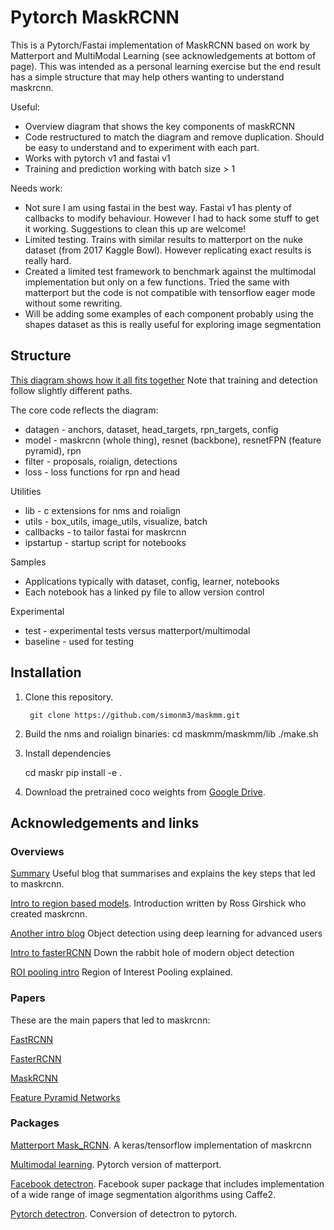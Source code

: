 # Pytorch MaskRCNN

This is a Pytorch/Fastai implementation of MaskRCNN based on work by Matterport and MultiModal Learning
(see acknowledgements at bottom of page). This was intended as a personal learning exercise but the end result has a simple structure that may help others wanting to understand maskrcnn.

Useful:

* Overview diagram that shows the key components of maskRCNN
* Code restructured to match the diagram and remove duplication. Should be easy to understand and to experiment with each part.
* Works with pytorch v1 and fastai v1
* Training and prediction working with batch size > 1

Needs work:

* Not sure I am using fastai in the best way. Fastai v1 has plenty of callbacks to modify behaviour. However I had to hack some stuff to get it working. Suggestions to clean this up are welcome!
* Limited testing. Trains with similar results to matterport on the nuke dataset (from 2017 Kaggle Bowl). However replicating exact results is really hard.
* Created a limited test framework to benchmark against the multimodal implementation but only on a few functions. Tried the same with matterport but the code is not compatible with tensorflow eager mode without some rewriting.
* Will be adding some examples of each component probably using the shapes dataset as this is really useful for exploring image segmentation

## Structure

[This diagram shows how it all fits together](maskr.jpg)
Note that training and detection follow slightly different paths.

The core code reflects the diagram:
* datagen - anchors, dataset, head_targets, rpn_targets, config
* model - maskrcnn (whole thing), resnet (backbone), resnetFPN (feature pyramid), rpn
* filter - proposals, roialign, detections
* loss - loss functions for rpn and head

Utilities
* lib - c extensions for nms and roialign
* utils - box_utils, image_utils, visualize, batch
* callbacks - to tailor fastai for maskrcnn
* ipstartup - startup script for notebooks

Samples
 * Applications typically with dataset, config, learner, notebooks
 * Each notebook has a linked py file to allow version control

Experimental
* test - experimental tests versus matterport/multimodal
* baseline - used for testing 

## Installation
1. Clone this repository.

        git clone https://github.com/simonm3/maskmm.git
        
2. Build the nms and roialign binaries:
    cd maskmm/maskmm/lib
    ./make.sh
    
3. Install dependencies

    cd maskr
    pip install -e .

3. Download the pretrained coco weights from [Google Drive](https://drive.google.com/open?id=1LXUgC2IZUYNEoXr05tdqyKFZY0pZyPDc).

## Acknowledgements and links

### Overviews

[Summary](https://blog.athelas.com/a-brief-history-of-cnns-in-image-segmentation-from-r-cnn-to-mask-r-cnn-34ea83205de4) Useful blog that summarises and explains the key steps that led to maskrcnn.

[Intro to region based models](http://deeplearning.csail.mit.edu/instance_ross.pdf). Introduction written by Ross Girshick who created maskrcnn.

[Another intro blog](https://medium.com/ilenze-com/object-detection-using-deep-learning-for-advanced-users-part-1-183bbbb08b19) Object detection using deep learning for advanced users

[Intro to fasterRCNN](https://tryolabs.com/blog/2018/01/18/faster-r-cnn-down-the-rabbit-hole-of-modern-object-detection/) Down the rabbit hole of modern object detection

[ROI pooling intro](https://deepsense.ai/region-of-interest-pooling-explained/) Region of Interest Pooling explained.

### Papers

These are the main papers that led to maskrcnn:

[FastRCNN](https://arxiv.org/pdf/1504.08083.pdf)

[FasterRCNN](https://arxiv.org/pdf/1506.01497v3.pdf)

[MaskRCNN](https://arxiv.org/abs/1703.06870)

[Feature Pyramid Networks](https://arxiv.org/abs/1612.03144)


### Packages

[Matterport Mask_RCNN](https://github.com/matterport/Mask_RCNN). A keras/tensorflow implementation of maskrcnn

[Multimodal learning](https://github.com/multimodallearning/pytorch-mask-rcnn). Pytorch version of matterport.

[Facebook detectron](https://github.com/facebookresearch/Detectron). Facebook super package that includes implementation of a wide range of image segmentation algorithms using Caffe2.

[Pytorch detectron](https://github.com/roytseng-tw/Detectron.pytorch). Conversion of detectron to pytorch.


